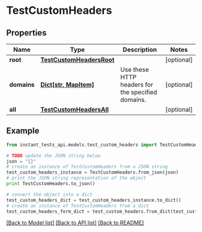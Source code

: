 # TestCustomHeaders


## Properties
Name | Type | Description | Notes
------------ | ------------- | ------------- | -------------
**root** | [**TestCustomHeadersRoot**](TestCustomHeadersRoot.md) |  | [optional] 
**domains** | [**Dict[str, MapItem]**](MapItem.md) | Use these HTTP headers for the specified domains. | [optional] 
**all** | [**TestCustomHeadersAll**](TestCustomHeadersAll.md) |  | [optional] 

## Example

```python
from instant_tests_api.models.test_custom_headers import TestCustomHeaders

# TODO update the JSON string below
json = "{}"
# create an instance of TestCustomHeaders from a JSON string
test_custom_headers_instance = TestCustomHeaders.from_json(json)
# print the JSON string representation of the object
print TestCustomHeaders.to_json()

# convert the object into a dict
test_custom_headers_dict = test_custom_headers_instance.to_dict()
# create an instance of TestCustomHeaders from a dict
test_custom_headers_form_dict = test_custom_headers.from_dict(test_custom_headers_dict)
```
[[Back to Model list]](../README.md#documentation-for-models) [[Back to API list]](../README.md#documentation-for-api-endpoints) [[Back to README]](../README.md)


